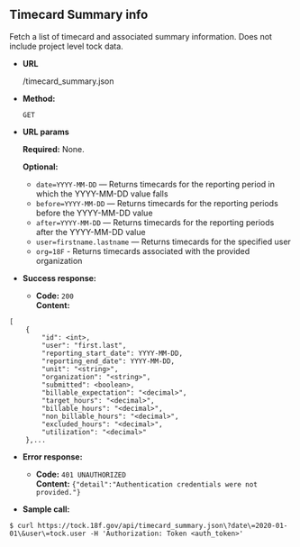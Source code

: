 **Timecard Summary info**
----
Fetch a list of timecard and associated summary information. Does not include
project level tock data.

* **URL**

  /timecard_summary.json

* **Method:**

  `GET`

*  **URL params**

   **Required:**
   None.

   **Optional:**
   - `date=YYYY-MM-DD` — Returns timecards for the reporting period in which the YYYY-MM-DD value falls
   - `before=YYYY-MM-DD` — Returns timecards for the reporting periods before the YYYY-MM-DD value
   - `after=YYYY-MM-DD` — Returns timecards for the reporting periods after the YYYY-MM-DD value
   - `user=firstname.lastname` — Returns timecards for the specified user
   - `org=18F` - Returns timecards associated with the provided organization

* **Success response:**

  * **Code:** `200` <br />
    **Content:**
```
[
    {
        "id": <int>,
        "user": "first.last",
        "reporting_start_date": YYYY-MM-DD,
        "reporting_end_date": YYYY-MM-DD,
        "unit": "<string>",
        "organization": "<string>",
        "submitted": <boolean>,
        "billable_expectation": "<decimal>",
        "target_hours": "<decimal>",
        "billable_hours": "<decimal>",
        "non_billable_hours": "<decimal>",
        "excluded_hours": "<decimal>",
        "utilization": "<decimal>"
    },...
```

* **Error response:**

  * **Code:** `401 UNAUTHORIZED` <br />
    **Content:** `{"detail":"Authentication credentials were not provided."}`

* **Sample call:**

```
$ curl https://tock.18f.gov/api/timecard_summary.json\?date\=2020-01-01\&user\=tock.user -H 'Authorization: Token <auth_token>'
```
